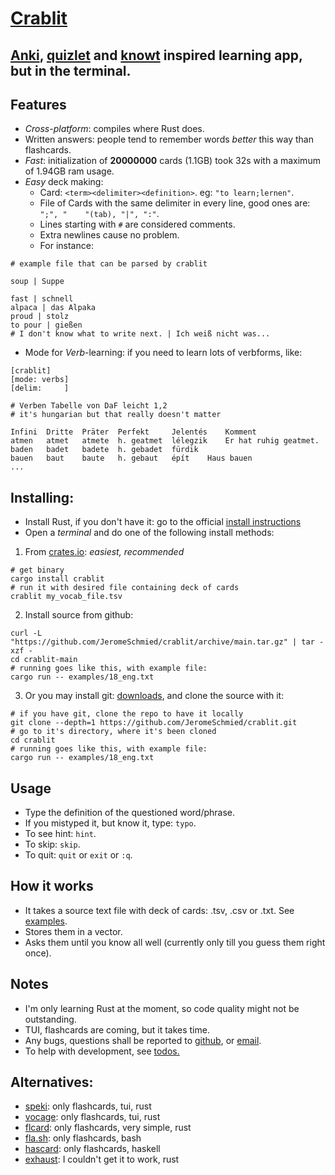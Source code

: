 # [Crablit](https://github.com/JeromeSchmied/crablit)

## [Anki](https://ankiweb.net), [quizlet](https://quizlet.com) and [knowt](https://knowt.com) inspired learning app, but in the terminal.

## Features
- *Cross-platform*: compiles where Rust does.
- Written answers: people tend to remember words *better* this way than flashcards.
- *Fast*: initialization of **20000000** cards (1.1GB) took 32s with a maximum of 1.94GB ram usage.
- *Easy* deck making:
    + Card: `<term><delimiter><definition>`. eg: `"to learn;lernen"`.
    + File of Cards with the same delimiter in every line, good ones are: ` ";", "    "(tab), "|", ":"`.
    + Lines starting with `#` are considered comments.
    <!--+  If the first line is [crablit]: mode, delimiter may be set-->
    + Extra newlines cause no problem.
    + For instance:
```text
# example file that can be parsed by crablit

soup | Suppe

fast | schnell
alpaca | das Alpaka
proud | stolz
to pour | gießen
# I don't know what to write next. | Ich weiß nicht was...
```
- Mode for *Verb*-learning: if you need to learn lots of verbforms, like:
```text
[crablit]
[mode: verbs]
[delim: 	]

# Verben Tabelle von DaF leicht 1,2
# it's hungarian but that really doesn't matter

Infini	Dritte	Präter	Perfekt 	Jelentés	Komment
atmen	atmet	atmete	h. geatmet	lélegzik	Er hat ruhig geatmet.
baden	badet	badete	h. gebadet	fürdik	
bauen	baut	baute	h. gebaut	épít	Haus bauen
...
```
<!-- ## Why is it better than the others? -->
<!---->
<!-- |                 | quizlet     | knowt      | crablit                                 | -->
<!-- |---------------- | ----------- | ---------- | --------------------------              | -->
<!-- | open-source     | no          | no         | of course!                              | -->
<!-- | ad-free         | nope        | nope       | 100%                                    | -->
<!-- | totally free    | not really  | not really | Yes, and it always will be              | -->
<!-- | speed out of 10 | 4           | 2          | 10                                      | -->
<!-- | offline version | paid        | no         | cross-platform, fast, TUI: coming soon  | -->

## Installing:

- Install Rust, if you don't have it: go to the official [install instructions](https://www.rust-lang.org/tools/install)
- Open a *terminal* and do one of the following install methods:
1. From [crates.io](crates.io): *easiest, recommended*
```shell
# get binary
cargo install crablit
# run it with desired file containing deck of cards
crablit my_vocab_file.tsv
```
2. Install source from github:
```shell
curl -L  "https://github.com/JeromeSchmied/crablit/archive/main.tar.gz" | tar -xzf -
cd crablit-main
# running goes like this, with example file:
cargo run -- examples/18_eng.txt
```
3. Or you may install git: [downloads](https://git-scm.com/downloads), and clone the source with it:
```shell
# if you have git, clone the repo to have it locally
git clone --depth=1 https://github.com/JeromeSchmied/crablit.git
# go to it's directory, where it's been cloned
cd crablit
# running goes like this, with example file:
cargo run -- examples/18_eng.txt
```

## Usage
- Type the definition of the questioned word/phrase.
- If you mistyped it, but know it, type: `typo`.
- To see hint: `hint`.
- To skip: `skip`.
- To quit: `quit` or `exit` or `:q`.

## How it works
- It takes a source text file with deck of cards: .tsv, .csv or .txt. See [examples](https://github.com/JeromeSchmied/crablit/tree/main/examples).
- Stores them in a vector.
- Asks them until you know all well (currently only till you guess them right once).

## Notes
- I'm only learning Rust at the moment, so code quality might not be outstanding.
- TUI, flashcards are coming, but it takes time.
- Any bugs, questions shall be reported to [github](https://github.com/JeromeSchmied/crablit), or [email](mailto:iITsnot.me214@proton.me).
- To help with development, see [todos.](TODO.md)

## Alternatives: 
- [speki](https://crates.io/crates/speki): only flashcards, tui, rust
- [vocage](https://crates.io/crates/vocage): only flashcards, tui, rust
- [flcard](https://crates.io/crates/flcard): only flashcards, very simple, rust
- [fla.sh](https://github.com/tallguyjenks/fla.sh): only flashcards, bash
- [hascard](https://github.com/Yvee1/hascard): only flashcards, haskell
- [exhaust](https://github.com/heyrict/exhaust): I couldn't get it to work, rust
